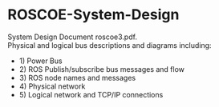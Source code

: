 ROSCOE-System-Design<br/>
====================
System Design Document roscoe3.pdf.<br/> Physical and logical bus descriptions and diagrams including:
<ul>
<li>1) Power Bus</li>
<li>2) ROS Publish/subscribe bus messages and flow</li>
<li>3) ROS node names and messages</li>
<li>4) Physical network</li>
<li>5) Logical network and TCP/IP connections</li>
</ul>
